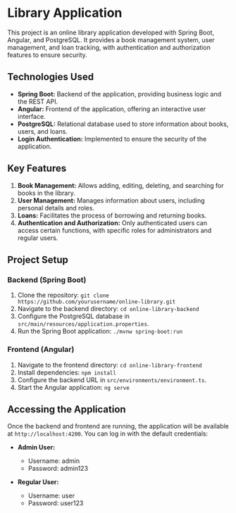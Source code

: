 # Library Application
This project is an online library application developed with Spring Boot, Angular, and PostgreSQL. It provides a book management system, user management, and loan tracking, with authentication and authorization features to ensure security.

## Technologies Used

- **Spring Boot:** Backend of the application, providing business logic and the REST API.
- **Angular:** Frontend of the application, offering an interactive user interface.
- **PostgreSQL:** Relational database used to store information about books, users, and loans.
- **Login Authentication:** Implemented to ensure the security of the application.

## Key Features

1. **Book Management:** Allows adding, editing, deleting, and searching for books in the library.
2. **User Management:** Manages information about users, including personal details and roles.
3. **Loans:** Facilitates the process of borrowing and returning books.
4. **Authentication and Authorization:** Only authenticated users can access certain functions, with specific roles for administrators and regular users.

## Project Setup

### Backend (Spring Boot)

1. Clone the repository: `git clone https://github.com/yourusername/online-library.git`
2. Navigate to the backend directory: `cd online-library-backend`
3. Configure the PostgreSQL database in `src/main/resources/application.properties`.
4. Run the Spring Boot application: `./mvnw spring-boot:run`

### Frontend (Angular)

1. Navigate to the frontend directory: `cd online-library-frontend`
2. Install dependencies: `npm install`
3. Configure the backend URL in `src/environments/environment.ts`.
4. Start the Angular application: `ng serve`

## Accessing the Application

Once the backend and frontend are running, the application will be available at `http://localhost:4200`. You can log in with the default credentials:

- **Admin User:**
  - Username: admin
  - Password: admin123

- **Regular User:**
  - Username: user
  - Password: user123
